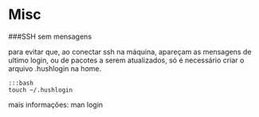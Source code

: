 Misc
=

###SSH sem mensagens

para evitar que, ao conectar ssh na máquina, apareçam as mensagens de ultimo
login, ou de pacotes a serem atualizados, só é necessário criar o arquivo
.hushlogin na home.

    :::bash
    touch ~/.hushlogin

mais informações: man login
